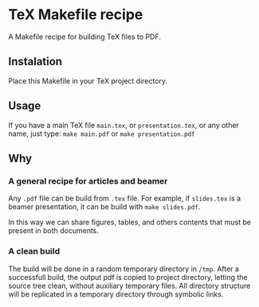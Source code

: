 # TeX Makefile recipe

A Makefile recipe for building TeX files to PDF.

## Instalation

Place this Makefile in your TeX project directory.

## Usage

If you have a main TeX file `main.tex`, or `presentation.tex`, or any other name, just type: `make main.pdf` or `make presentation.pdf`

## Why

### A general recipe for articles and beamer

Any `.pdf` file can be build from `.tex` file. For example, if `slides.tex` is a beamer presentation, it can be build with `make slides.pdf`.

In this way we can share figures, tables, and others contents that must be present in both documents.

### A clean build

The build will be done in a random temporary directory in `/tmp`. After a successfull build, the output pdf is copied to project directory, letting the source tree clean, without auxiliary temporary files. All directory structure will be replicated in a temporary directory through symbolic links.